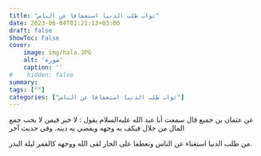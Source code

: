 ```yaml
---
title: "ثواب طلب الدنيا استعفافا عن الناس"
date: 2023-06-04T01:21:13+03:00
draft: false
ShowToc: False
cover:
    image: img/hala.JPG
    alt: 'صورة'
    caption: ''
#    hidden: false
summary: 
tags: [""]
categories: ["ثواب طلب الدنيا استعفافا عن الناس"]
---
```

عن
عثمان بن جميع قال سمعت أبا عبد الله عليه‌السلام يقول : لا خير فيمن لا يحب
جمع المال من حلال فيكف به وجهه ويقضي به دينه. وفي حديث آخر
 
من طلب الدنيا استغناء عن الناس وتعطفا على الجار لقى الله ووجهه
كالقمر ليلة البدر.


